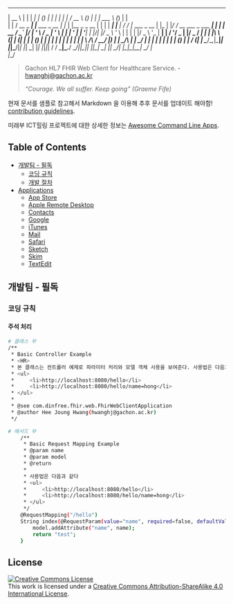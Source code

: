 _____            _                  ______ _     _        _    _      _       _____ _ _            _    ______          _           _   
|  __ \          | |                 |  ___| |   (_)      | |  | |    | |     /  __ \ (_)          | |   | ___ \        (_)         | |  
| |  \/ __ _  ___| |__   ___  _ __   | |_  | |__  _ _ __  | |  | | ___| |__   | /  \/ |_  ___ _ __ | |_  | |_/ / __ ___  _  ___  ___| |_ 
| | __ / _` |/ __| '_ \ / _ \| '_ \  |  _| | '_ \| | '__| | |/\| |/ _ \ '_ \  | |   | | |/ _ \ '_ \| __| |  __/ '__/ _ \| |/ _ \/ __| __|
| |_\ \ (_| | (__| | | | (_) | | | | | |   | | | | | |    \  /\  /  __/ |_) | | \__/\ | |  __/ | | | |_  | |  | | | (_) | |  __/ (__| |_ 
 \____/\__,_|\___|_| |_|\___/|_| |_| \_|   |_| |_|_|_|     \/  \/ \___|_.__/   \____/_|_|\___|_| |_|\__| \_|  |_|  \___/| |\___|\___|\__|
                                                                                                                       _/ |              
                                                                                                                      |__/               
 
> Gachon HL7 FHIR Web Client for Healthcare Service. - hwanghj@gachon.ac.kr
>
> _“Courage. We all suffer. Keep going” (Graeme Fife)_

현재 문서를 샘플로 참고해서 Markdown 을 이용해 추후 문서를 업데이트 해야함! [contribution guidelines](contributing.md).

미래부 ICT힐링 프로젝트에 대한 상세한 정보는 [Awesome Command Line Apps](https://github.com/herrbischoff/awesome-command-line-apps).

## Table of Contents

- [개발팀 - 필독](#start)
    - [코딩 규칙](#codingconventions)
    - [개발 절차](#devprocess)
- [Applications](#applications)
    - [App Store](#app-store)
    - [Apple Remote Desktop](#apple-remote-desktop)
    - [Contacts](#contacts)
    - [Google](#google)
    - [iTunes](#itunes)
    - [Mail](#mail)
    - [Safari](#safari)
    - [Sketch](#sketch)
    - [Skim](#skim)
    - [TextEdit](#textedit)


## 개발팀 - 필독

### 코딩 규칙

#### 주석 처리
```bash
# 클래스 부
/**
 * Basic Controller Example
 * <HR>
 * 본 클래스는 컨트롤러 예제로 파라미터 처리와 모델 객체 사용을 보여준다. 사용법은 다음과 같다
 * <ul>
 *     <li>http://localhost:8080/hello</li>
 *     <li>http://localhost:8080/hello/name=hong</li>
 * </ul>
 *
 * @see com.dinfree.fhir.web.FhirWebClientApplication
 * @author Hee Joung Hwang(hwanghj@gachon.ac.kr)
 */
```
```bash
# 메서드 부
    /**
     * Basic Request Mapping Example
     * @param name
     * @param model
     * @return
     *
     * 사용법은 다음과 같다
     * <ul>
     *     <li>http://localhost:8080/hello</li>
     *     <li>http://localhost:8080/hello/name=hong</li>
     * </ul>
     */
    @RequestMapping("/hello")
    String index(@RequestParam(value="name", required=false, defaultValue="HITLAB") String name, Model model) {
        model.addAttribute("name", name);
        return "test";
    }
```





## License

<a rel="license" href="https://creativecommons.org/licenses/by-sa/4.0/"><img alt="Creative Commons License" style="border-width:0" src="https://licensebuttons.net/l/by-sa/4.0/88x31.png" /></a><br />This work is licensed under a <a rel="license" href="https://creativecommons.org/licenses/by-sa/4.0/">Creative Commons Attribution-ShareAlike 4.0 International License</a>.
